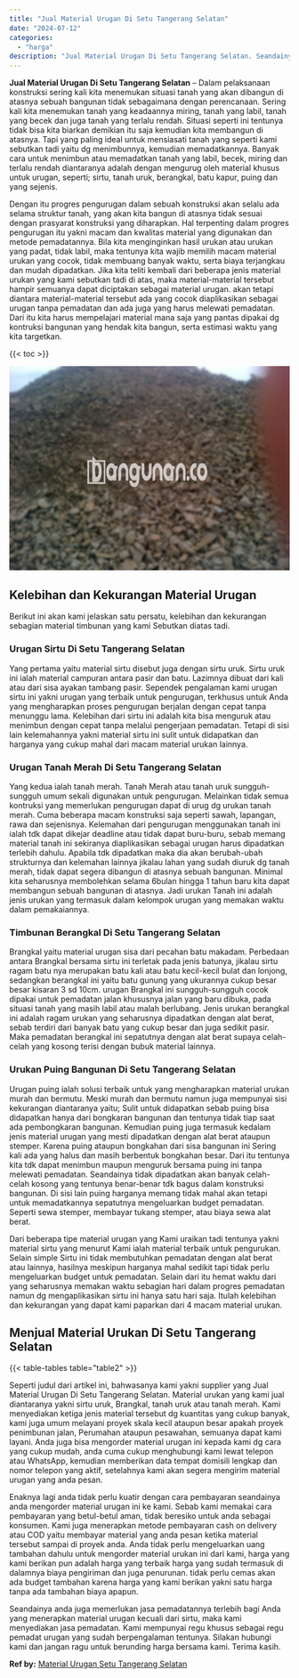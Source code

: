 ```yaml
---
title: "Jual Material Urugan Di Setu Tangerang Selatan"
date: "2024-07-12"
categories: 
  - "harga"
description: "Jual Material Urugan Di Setu Tangerang Selatan. Seandainya anda juga memerlukan jasa pemadatannya terlebih bagi Anda yang menerapkan material urugan kecuali..."
---
```


**Jual Material Urugan Di Setu Tangerang Selatan** – Dalam pelaksanaan konstruksi sering kali kita menemukan situasi tanah yang akan dibangun di atasnya sebuah bangunan tidak sebagaimana dengan perencanaan. Sering kali kita menemukan tanah yang keadaannya miring, tanah yang labil, tanah yang becek dan juga tanah yang terlalu rendah. Situasi seperti ini tentunya tidak bisa kita biarkan demikian itu saja kemudian kita membangun di atasnya. Tapi yang paling ideal untuk mensiasati tanah yang seperti kami sebutkan tadi yaitu dg menimbunnya, kemudian memadatkannya. Banyak cara untuk menimbun atau memadatkan tanah yang labil, becek, miring dan terlalu rendah diantaranya adalah dengan mengurug oleh material khusus untuk urugan, seperti; sirtu, tanah uruk, berangkal, batu kapur, puing dan yang sejenis.

Dengan itu progres pengurugan dalam sebuah konstruksi akan selalu ada selama struktur tanah, yang akan kita bangun di atasnya tidak sesuai dengan prasyarat konstruksi yang diharapkan. Hal terpenting dalam progres pengurugan itu yakni macam dan kwalitas material yang digunakan dan metode pemadatannya. Bila kita menginginkan hasil urukan atau urukan yang padat, tidak labil, maka tentunya kita wajib memilih macam material urukan yang cocok, tidak membuang banyak waktu, serta biaya terjangkau dan mudah dipadatkan. Jika kita teliti kembali dari beberapa jenis material urukan yang kami sebutkan tadi di atas, maka material-material tersebut hampir semuanya dapat diciptakan sebagai material urugan. akan tetapi diantara material-material tersebut ada yang cocok diaplikasikan sebagai urugan tanpa pemadatan dan ada juga yang harus melewati pemadatan. Dari itu kita harus mempelajari material mana saja yang pantas dipakai dg kontruksi bangunan yang hendak kita bangun, serta estimasi waktu yang kita targetkan.

{{< toc >}}

![Jual Material Urugan Di Setu Tangerang Selatan](/images/jual-urugan-13.png)

## Kelebihan dan Kekurangan Material Urugan

Berikut ini akan kami jelaskan satu persatu, kelebihan dan kekurangan sebagian material timbunan yang kami Sebutkan diatas tadi.

### Urugan Sirtu Di Setu Tangerang Selatan

Yang pertama yaitu material sirtu disebut juga dengan sirtu uruk. Sirtu uruk ini ialah material campuran antara pasir dan batu. Lazimnya dibuat dari kali atau dari sisa ayakan tambang pasir. Sependek pengalaman kami urugan sirtu ini yakni urugan yang terbaik untuk pengurugan, terkhusus untuk Anda yang mengharapkan proses pengurugan berjalan dengan cepat tanpa menunggu lama. Kelebihan dari sirtu ini adalah kita bisa menguruk atau menimbun dengan cepat tanpa melalui pengerjaan pemadatan. Tetapi di sisi lain kelemahannya yakni material sirtu ini sulit untuk didapatkan dan harganya yang cukup mahal dari macam material urukan lainnya.

### Urugan Tanah Merah Di Setu Tangerang Selatan

Yang kedua ialah tanah merah. Tanah Merah atau tanah uruk sungguh-sungguh umum sekali digunakan untuk pengurugan. Melainkan tidak semua kontruksi yang memerlukan pengurugan dapat di urug dg urukan tanah merah. Cuma beberapa macam konstruksi saja seperti sawah, lapangan, rawa dan sejenisnya. Kelemahan dari pengurugan menggunakan tanah ini ialah tdk dapat dikejar deadline atau tidak dapat buru-buru, sebab memang material tanah ini sekiranya diaplikasikan sebagai urugan harus dipadatkan terlebih dahulu. Apabila tdk dipadatkan maka dia akan berubah-ubah strukturnya dan kelemahan lainnya jikalau lahan yang sudah diuruk dg tanah merah, tidak dapat segera dibangun di atasnya sebuah bangunan. Minimal kita seharusnya membolehkan selama 6bulan hingga 1 tahun baru kita dapat membangun sebuah bangunan di atasnya. Jadi urukan Tanah ini adalah jenis urukan yang termasuk dalam kelompok urugan yang memakan waktu dalam pemakaiannya.

### Timbunan Berangkal Di Setu Tangerang Selatan

Brangkal yaitu material urugan sisa dari pecahan batu makadam. Perbedaan antara Brangkal bersama sirtu ini terletak pada jenis batunya, jikalau sirtu ragam batu nya merupakan batu kali atau batu kecil-kecil bulat dan lonjong, sedangkan berangkal ini yaitu batu gunung yang ukurannya cukup besar besar kisaran 3 sd 10cm. urugan Brangkal ini sungguh-sungguh cocok dipakai untuk pemadatan jalan khususnya jalan yang baru dibuka, pada situasi tanah yang masih labil atau malah berlubang. Jenis urukan berangkal ini adalah ragam urukan yang seharusnya dipadatkan dengan alat berat, sebab terdiri dari banyak batu yang cukup besar dan juga sedikit pasir. Maka pemadatan berangkal ini sepatutnya dengan alat berat supaya celah-celah yang kosong terisi dengan bubuk material lainnya.

### Urukan Puing Bangunan Di Setu Tangerang Selatan

Urugan puing ialah solusi terbaik untuk yang mengharapkan material urukan murah dan bermutu. Meski murah dan bermutu namun juga mempunyai sisi kekurangan diantaranya yaitu; Sulit untuk didapatkan sebab puing bisa didapatkan hanya dari bongkaran bangunan dan tentunya tidak tiap saat ada pembongkaran bangunan. Kemudian puing juga termasuk kedalam jenis material urugan yang mesti dipadatkan dengan alat berat ataupun stemper. Karena puing ataupun bongkahan dari sisa bangunan ini Sering kali ada yang halus dan masih berbentuk bongkahan besar. Dari itu tentunya kita tdk dapat menimbun maupun menguruk bersama puing ini tanpa melewati pemadatan. Seandainya tidak dipadatkan akan banyak celah-celah kosong yang tentunya benar-benar tdk bagus dalam konstruksi bangunan. Di sisi lain puing harganya memang tidak mahal akan tetapi untuk memadatkannya sepatutnya mengeluarkan budget pemadatan. Seperti sewa stemper, membayar tukang stemper, atau biaya sewa alat berat.

Dari beberapa tipe material urugan yang Kami uraikan tadi tentunya yakni material sirtu yang menurut Kami ialah material terbaik untuk pengurukan. Selain simple Sirtu ini tidak membutuhkan pemadatan dengan alat berat atau lainnya, hasilnya meskipun harganya mahal sedikit tapi tidak perlu mengeluarkan budget untuk pemadatan. Selain dari itu hemat waktu dari yang seharusnya memakan waktu sebagian hari dalam progres pemadatan namun dg mengaplikasikan sirtu ini hanya satu hari saja. Itulah kelebihan dan kekurangan yang dapat kami paparkan dari 4 macam material urukan.

## Menjual Material Urukan Di Setu Tangerang Selatan

{{< table-tables table="table2" >}}

Seperti judul dari artikel ini, bahwasanya kami yakni supplier yang Jual Material Urugan Di Setu Tangerang Selatan. Material urukan yang kami jual diantaranya yakni sirtu uruk, Brangkal, tanah uruk atau tanah merah. Kami menyediakan ketiga jenis material tersebut dg kuantitas yang cukup banyak, kami juga umum melayani proyek skala kecil ataupun besar apakah proyek penimbunan jalan, Perumahan ataupun pesawahan, semuanya dapat kami layani. Anda juga bisa mengorder material urugan ini kepada kami dg cara yang cukup mudah, anda cuma cukup menghubungi kami lewat telepon atau WhatsApp, kemudian memberikan data tempat domisili lengkap dan nomor telepon yang aktif, setelahnya kami akan segera mengirim material urugan yang anda pesan.

Enaknya lagi anda tidak perlu kuatir dengan cara pembayaran seandainya anda mengorder material urugan ini ke kami. Sebab kami memakai cara pembayaran yang betul-betul aman, tidak beresiko untuk anda sebagai konsumen. Kami juga menerapkan metode pembayaran cash on delivery atau COD yaitu membayar material yang anda pesan ketika material tersebut sampai di proyek anda. Anda tidak perlu mengeluarkan uang tambahan dahulu untuk mengorder material urukan ini dari kami, harga yang kami berikan pun adalah harga yang terbaik harga yang sudah termasuk di dalamnya biaya pengiriman dan juga penurunan. tidak perlu cemas akan ada budget tambahan karena harga yang kami berikan yakni satu harga tanpa ada tambahan biaya apapun.

Seandainya anda juga memerlukan jasa pemadatannya terlebih bagi Anda yang menerapkan material urugan kecuali dari sirtu, maka kami menyediakan jasa pemadatan. Kami mempunyai regu khusus sebagai regu pemadat urugan yang sudah berpengalaman tentunya. Silakan hubungi kami dan jangan ragu untuk berunding harga bersama kami. Terima kasih.

**Ref by:** [Material Urugan Setu Tangerang Selatan](https://id.wikipedia.org/wiki/Material)

